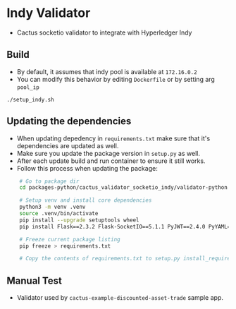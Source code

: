 # Indy Validator

- Cactus socketio validator to integrate with Hyperledger Indy

## Build

- By default, it assumes that indy pool is available at `172.16.0.2`
- You can modify this behavior by editing `Dockerfile` or by setting arg `pool_ip`

```
./setup_indy.sh
```

## Updating the dependencies

- When updating depedency in `requirements.txt` make sure that it's dependencies are updated as well.
- Make sure you update the package version in `setup.py` as well.
- After each update build and run container to ensure it still works.
- Follow this process when updating the package:

```bash
    # Go to package dir
    cd packages-python/cactus_validator_socketio_indy/validator-python

    # Setup venv and install core dependencies
    python3 -m venv .venv
    source .venv/bin/activate
    pip install --upgrade setuptools wheel
    pip install Flask==2.3.2 Flask-SocketIO==5.1.1 PyJWT==2.4.0 PyYAML==5.4.1 python3-indy==1.16.0 eventlet==0.31.1 cryptography==41.0.3

    # Freeze current package listing
    pip freeze > requirements.txt

    # Copy the contents of requirements.txt to setup.py install_requires list (adjust formatting accordingly).
```

## Manual Test

- Validator used by `cactus-example-discounted-asset-trade` sample app.
